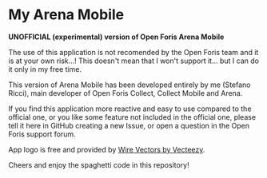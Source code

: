 # My Arena Mobile

**UNOFFICIAL (experimental) version of Open Foris Arena Mobile**

The use of this application is not recomended by the Open Foris team and it is at your own risk...!
This doesn't mean that I won't support it... but I can do it only in my free time.

This version of Arena Mobile has been developed entirely by me (Stefano Ricci), main developer of Open Foris Collect, Collect Mobile and Arena.

If you find this application more reactive and easy to use compared to the official one, or you like some feature not included in the official one, please tell it here in GitHub creating a new Issue, or open a question in the Open Foris support forum.

App logo is free and provided by [Wire Vectors by Vecteezy](https://www.vecteezy.com/free-vector/wire).

Cheers and enjoy the spaghetti code in this repository!
